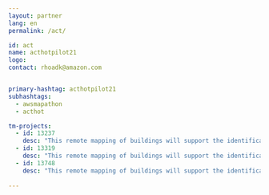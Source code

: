 ```yaml
---
layout: partner
lang: en
permalink: /act/

id: act
name: acthotpilot21
logo: 
contact: rhoadk@amazon.com


primary-hashtag: acthotpilot21
subhashtags:
  - awsmapathon
  - acthot

tm-projects:
  - id: 13237
    desc: "This remote mapping of buildings will support the identification and characterization of settlements, as well as the implementation of planned activities and largely the generation of data for humanitarian activities."
  - id: 13319
    desc: "This remote mapping of buildings will support the identification and characterization of settlements, as well as the implementation of planned activities and largely the generation of data for humanitarian activities."
  - id: 13748
    desc: "This remote mapping of buildings will support the identification and characterization of settlements, as well as the implementation of planned activities and largely the generation of data for humanitarian activities."
    
---
```

